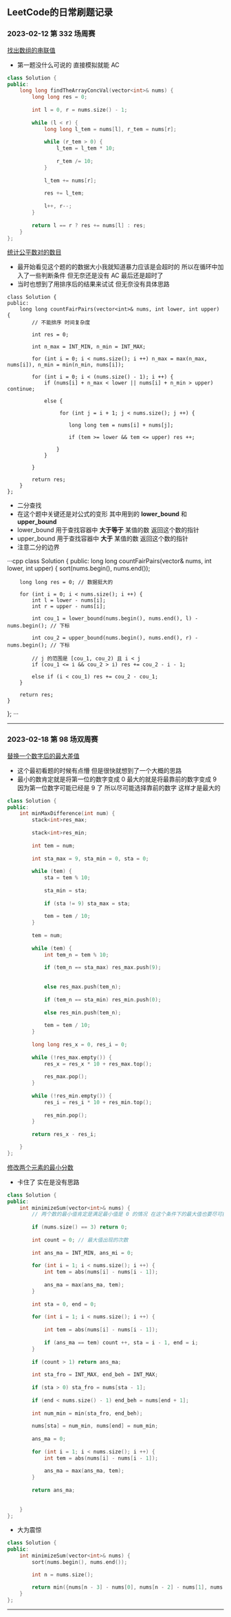 ## LeetCode的日常刷题记录

### 2023-02-12 第 332 场周赛

[找出数组的串联值](https://leetcode.cn/problems/find-the-array-concatenation-value/)

* 第一题没什么可说的 直接模拟就能 AC

```cpp
class Solution {
public:
    long long findTheArrayConcVal(vector<int>& nums) {
        long long res = 0;
        
        int l = 0, r = nums.size() - 1;
        
        while (l < r) {
            long long l_tem = nums[l], r_tem = nums[r];
            
            while (r_tem > 0) {
                l_tem = l_tem * 10;
                
                r_tem /= 10;
            }
            
            l_tem += nums[r];
            
            res += l_tem;
            
            l++, r--;
        }
        
        return l == r ? res += nums[l] : res;
    }
};
```

[统计公平数对的数目](https://leetcode.cn/problems/count-the-number-of-fair-pairs/description/)

* 最开始看见这个题的的数据大小我就知道暴力应该是会超时的 所以在循环中加入了一些判断条件 但无奈还是没有 AC 最后还是超时了
* 当时也想到了用排序后的结果来试试 但无奈没有具体思路

```
class Solution {
public:
    long long countFairPairs(vector<int>& nums, int lower, int upper) {
        // 不能排序 时间复杂度 
        
        int res = 0;
        
        int n_max = INT_MIN, n_min = INT_MAX;
        
        for (int i = 0; i < nums.size(); i ++) n_max = max(n_max, nums[i]), n_min = min(n_min, nums[i]);
        
        for (int i = 0; i < (nums.size() - 1); i ++) {
            if (nums[i] + n_max < lower || nums[i] + n_min > upper) continue;
            
            else {
                
                 for (int j = i + 1; j < nums.size(); j ++) {
                    
                    long long tem = nums[i] + nums[j];
                
                    if (tem >= lower && tem <= upper) res ++;
         
                }   
            }
        
        }
    
        return res;
    }
};
```

* 二分查找
* 在这个题中关键还是对公式的变形 其中用到的 **lower_bound** 和 **upper_bound**
* lower_bound 用于查找容器中 **大于等于** 某值的数 返回这个数的指针
* upper_bound 用于查找容器中 **大于** 某值的数 返回这个数的指针
* 注意二分的边界

···cpp
class Solution {
public:
    long long countFairPairs(vector<int>& nums, int lower, int upper) {
        sort(nums.begin(), nums.end());

        long long res = 0; // 数据挺大的

        for (int i = 0; i < nums.size(); i ++) {
            int l = lower - nums[i];
            int r = upper - nums[i];

            int cou_1 = lower_bound(nums.begin(), nums.end(), l) - nums.begin(); // 下标

            int cou_2 = upper_bound(nums.begin(), nums.end(), r) - nums.begin(); // 下标

            // j 的范围是 [cou_1, cou_2) 且 i < j
            if (cou_1 <= i && cou_2 > i) res += cou_2 - i - 1;

            else if (i < cou_1) res += cou_2 - cou_1;
        }

        return res;
    }
};
···

---

### 2023-02-18 第 98 场双周赛

[替换一个数字后的最大差值](https://leetcode.cn/problems/maximum-difference-by-remapping-a-digit/)

* 这个最初看题的时候有点懵 但是很快就想到了一个大概的思路
* 最小的数肯定就是将第一位的数字变成 0 最大的就是将最靠前的数字变成 9 因为第一位数字可能已经是 9 了 所以尽可能选择靠前的数字 这样才是最大的

```cpp
class Solution {
public:
    int minMaxDifference(int num) {
        stack<int>res_max;
        
        stack<int>res_min;
        
        int tem = num;
        
        int sta_max = 9, sta_min = 0, sta = 0;
        
        while (tem) {
            sta = tem % 10;
                
            sta_min = sta;
            
            if (sta != 9) sta_max = sta;
            
            tem = tem / 10;
        }
        
        tem = num;
        
        while (tem) {
            int tem_n = tem % 10;
            
            if (tem_n == sta_max) res_max.push(9);
            
            
            else res_max.push(tem_n);
            
            if (tem_n == sta_min) res_min.push(0);
            
            else res_min.push(tem_n);
            
            tem = tem / 10;
        }
        
        long long res_x = 0, res_i = 0;
        
        while (!res_max.empty()) {
            res_x = res_x * 10 + res_max.top();
            
            res_max.pop();
        }
        
        while (!res_min.empty()) {
            res_i = res_i * 10 + res_min.top();
            
            res_min.pop();
        }
            
        return res_x - res_i;

    }
};
```

[修改两个元素的最小分数](https://leetcode.cn/problems/minimum-score-by-changing-two-elements/)

* 卡住了 实在是没有思路

```cpp
class Solution {
public:
    int minimizeSum(vector<int>& nums) { 
        // 两个数的最小值肯定是满足最小值是 0 的情况 在这个条件下的最大值也要尽可能的小
        
        if (nums.size() == 3) return 0;
        
        int count = 0; // 最大值出现的次数
        
        int ans_ma = INT_MIN, ans_mi = 0;
        
        for (int i = 1; i < nums.size(); i ++) {
            int tem = abs(nums[i] - nums[i - 1]);
            
            ans_ma = max(ans_ma, tem);
        }
        
        int sta = 0, end = 0;
        
        for (int i = 1; i < nums.size(); i ++) {
            
            int tem = abs(nums[i] - nums[i - 1]);
            
            if (ans_ma == tem) count ++, sta = i - 1, end = i;
        }
        
        if (count > 1) return ans_ma;
        
        int sta_fro = INT_MAX, end_beh = INT_MAX;
        
        if (sta > 0) sta_fro = nums[sta - 1];
        
        if (end < nums.size() - 1) end_beh = nums[end + 1];
        
        int num_min = min(sta_fro, end_beh);
        
        nums[sta] = num_min, nums[end] = num_min;
        
        ans_ma = 0;
        
        for (int i = 1; i < nums.size(); i ++) {
            int tem = abs(nums[i] - nums[i - 1]);
            
            ans_ma = max(ans_ma, tem);
        }
        
        return ans_ma;
        
        
    }
};
```

* 大为震惊

```cpp
class Solution {
public:
    int minimizeSum(vector<int>& nums) {
        sort(nums.begin(), nums.end());

        int n = nums.size();

        return min({nums[n - 3] - nums[0], nums[n - 2] - nums[1], nums[n - 1] - nums[2]});
    }
};
```

---